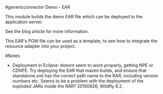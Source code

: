 #genericconnector Demo - EAR

This module builds the demo EAR file which can be deployed to the application server.

See the blog article for more information.

This EAR's POM file can be used as a template, to see how to integrate the resource adapter into your project.

#Notes
- Deployment in Eclipse: doesnt seem to work properly, getting NPE or CDNFE. Try deploying the EAR that maven builds, and ensure that standalone.xml has the correct
path name to the RAR, including version numbers etc.  Seems to be a problem with the deployment of the exploded JARs inside the RAR? 20150926, Wildfly 8.2.
